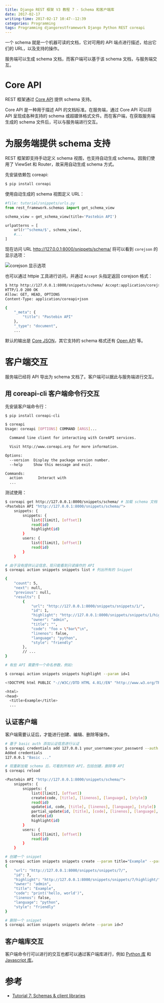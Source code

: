 ```yaml
---
title: Django REST 框架 V3 教程 7 - Schema 和客户端库
date: 2017-02-17
writing-time: 2017-02-17 10:47--12:39
categories: Programming
tags: Programming djangorestframework Django Python REST coreapi
---
```


一个 schema 就是一个机器可读的文档，它对可用的 API 端点进行描述，给出它们的 URL，以及支持的操作。

服务端可以生成 schema 文档，而客户端可以基于该 schema 文档，与服务端交互。

# Core API

REST 框架通过 [Core API](http://www.coreapi.org/) 提供 schema 支持。

Core API 是一种用于描述 API 的文档标准。在服务端，通过 Core API 可以将 API 呈现成各种支持的 schema 或超媒体格式文件。而在客户端，在获取服务端生成的 schema 文件后，可以与服务端进行交互。

# 为服务端提供 schema 支持

REST 框架即支持手动定义 schema 视图，也支持自动生成 schema。因我们使用了 ViewSet 和 Router，故采用自动生成 schema 方式。

先安装依赖包 coreapi:

```bash
$ pip install coreapi
```

使用自动生成的 schema 视图定义 URL：

```python
#file: tutorial/snippets/urls.py
from rest_framework.schemas import get_schema_view

schema_view = get_schema_view(title='Pastebin API')

urlpatterns = [
    url(r'^schema/$', schema_view),
    #...
]
```

现在访问 URL http://127.0.0.1:8000/snippets/schema/ 将可以看到 `corejson` 的显示选项：

![corejson 显示选项](http://www.django-rest-framework.org/img/corejson-format.png)


也可以通过 httpie 工具进行访问，并通过 `Accept` 头指定返回 corejson 格式：

```bash
$ http http://127.0.0.1:8000/snippets/schema/ Accept:application/corejson+json
HTTP/1.0 200 OK
Allow: GET, HEAD, OPTIONS
Content-Type: application/coreapi+json

{
    "_meta": {
        "title": "Pastebin API"
    },
    "_type": "document",
    ...
```

默认的输出是 [Core JSON](http://www.coreapi.org/specification/encoding/#core-json-encoding)，其它支持的 schema 格式还有 [Open API](https://openapis.org/) 等。

# 客户端交互

服务端已经将 API 导出为 schema 文档了。客户端可以据此与服务端进行交互。

## 用 coreapi-cli 客户端命令行交互

先安装客户端命令行：

```bash
$ pip install coreapi-cli

$ coreapi
Usage: coreapi [OPTIONS] COMMAND [ARGS]...

  Command line client for interacting with CoreAPI services.

  Visit http://www.coreapi.org for more information.

Options:
  --version  Display the package version number.
  --help     Show this message and exit.

Commands:
  action       Interact with
  ...
```

测试使用：

```bash
$ coreapi get http://127.0.0.1:8000/snippets/schema/ # 加载 schema 文档
<Pastebin API "http://127.0.0.1:8000/snippets/schema/">
    snippets: {
        snippets: {
            list([limit], [offset])
            read(id)
            highlight(id)
        }
        users: {
            list([limit], [offset])
            read(id)
        }
    }

# 由于没有提供认证信息，现只能看到只读操作的 API
$ coreapi action snippets snippets list # 列出所有的 Snippet

{
    "count": 5,
    "next": null,
    "previous": null,
    "results": [
        {
            "url": "http://127.0.0.1:8000/snippets/snippets/1/",
            "id": 1,
            "highlight": "http://127.0.0.1:8000/snippets/snippets/1/highlight/"$
            "owner": "admin",
            "title": "",
            "code": "foo = \"bar\"\n",
            "linenos": false,
            "language": "python",
            "style": "friendly"
        },
        // ...
}

# 有些 API 需要传一个命名参数，例如:

$ coreapi action snippets snippets highlight --param id=1

<!DOCTYPE html PUBLIC "-//W3C//DTD HTML 4.01//EN" "http://www.w3.org/TR/html4/strict.dtd">

<html>
<head>
  <title>Example</title>
  ...
```

## 认证客户端

客户端需要认证后，才能进行创建、编辑、删除等操作。

```bash
# 基于 basic auth 添加认证信息进行认证
$ coreapi credentials add 127.0.0.1 your_username:your_password --auth basic
Added credentials
127.0.0.1 "Basic ..."

# 现重新加载 schema 后，可看到所有的 API，包括创建，删除等 API
$ coreapi reload

<Pastebin API "http://127.0.0.1:8000/snippets/schema/">
    snippets: {
        snippets: {
            list([limit], [offset])
            create(code, [title], [linenos], [language], [style])
            read(id)
            update(id, code, [title], [linenos], [language], [style])
            partial_update(id, [title], [code], [linenos], [language], [style])
            delete(id)
            highlight(id)
        }
        users: {
            list([limit], [offset])
            read(id)
        }
    }

# 创建一个 snippet
$ coreapi action snippets snippets create --param title="Example" --param code="print('hello, world')"
{
    "url": "http://127.0.0.1:8000/snippets/snippets/7/",
    "id": 7,
    "highlight": "http://127.0.0.1:8000/snippets/snippets/7/highlight/",
    "owner": "admin",
    "title": "Example",
    "code": "print('hello, world')",
    "linenos": false,
    "language": "python",
    "style": "friendly"
}

# 删除一个 snippet
$ coreapi action snippets snippets delete --param id=7
```

## 客户端库交互

客户端命令行可以进行的交互也都可以通过客户端库进行，例如 [Python 库](https://github.com/core-api/python-client) 和 [Javascript 库](https://github.com/core-api/javascript-client)。



# 参考 

+ [Tutorial 7: Schemas &amp; client libraries](http://www.django-rest-framework.org/tutorial/7-schemas-and-client-libraries/)
